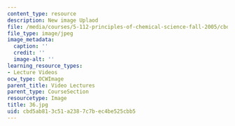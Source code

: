 ```yaml
---
content_type: resource
description: New image Uplaod
file: /media/courses/5-112-principles-of-chemical-science-fall-2005/cbd5ab813c51a2387c7bec4be525cbb5_36.jpg
file_type: image/jpeg
image_metadata:
  caption: ''
  credit: ''
  image-alt: ''
learning_resource_types:
- Lecture Videos
ocw_type: OCWImage
parent_title: Video Lectures
parent_type: CourseSection
resourcetype: Image
title: 36.jpg
uid: cbd5ab81-3c51-a238-7c7b-ec4be525cbb5
---
```

